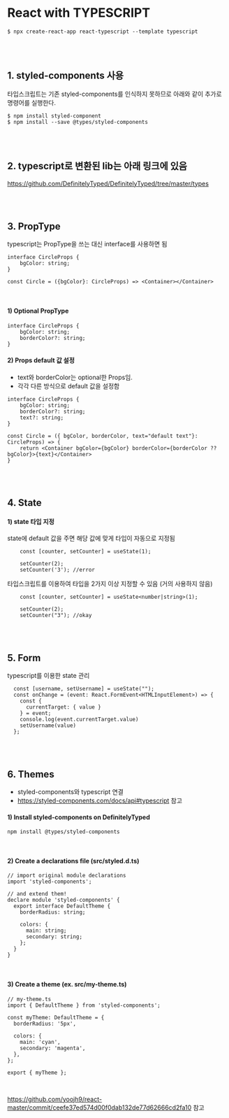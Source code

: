 # React with TYPESCRIPT

```
$ npx create-react-app react-typescript --template typescript
```

<br><br>

## 1. styled-components 사용
타입스크립트는 기존 styled-components를 인식하지 못하므로 아래와 같이 추가로 명령어를 실행한다.

```
$ npm install styled-component
$ npm install --save @types/styled-components
```

<br><br>

## 2. typescript로 변환된 lib는 아래 링크에 있음

https://github.com/DefinitelyTyped/DefinitelyTyped/tree/master/types


<br><br>

## 3. PropType
typescript는 PropType을 쓰는 대신 interface를 사용하면 됨

```
interface CircleProps {
    bgColor: string;
}

const Circle = ({bgColor}: CircleProps) => <Container></Container>

```

<br>

#### 1) Optional PropType

```
interface CircleProps {
    bgColor: string;
    borderColor?: string;
}
```

#### 2) Props default 값 설정

- text와 borderColor는 optional한 Props임.
- 각각 다른 방식으로 default 값을 설정함

```
interface CircleProps {
    bgColor: string;
    borderColor?: string;
    text?: string;
}

const Circle = ({ bgColor, borderColor, text="default text"}: CircleProps) => {
    return <Container bgColor={bgColor} borderColor={borderColor ?? bgColor}>{text}</Container>
}
```

<br><br>

## 4. State

#### 1) state 타입 지정

state에 default 값을 주면 해당 값에 맞게 타입이 자동으로 지정됨

```
    const [counter, setCounter] = useState(1);

    setCounter(2);
    setCounter('3'); //error

```

타입스크립트를 이용하여 타입을 2가지 이상 지정할 수 있음 (거의 사용하지 않음)

```
    const [counter, setCounter] = useState<number|string>(1);

    setCounter(2);
    setCounter("3"); //okay

```

<br><br>

## 5. Form

typescript를 이용한 state 관리

```
  const [username, setUsername] = useState("");
  const onChange = (event: React.FormEvent<HTMLInputElement>) => {
    const {
      currentTarget: { value }
    } = event;
    console.log(event.currentTarget.value)
    setUsername(value)
  };
```

<br><br>

## 6. Themes
- styled-components와 typescript 연결
- https://styled-components.com/docs/api#typescript 참고

#### 1) Install styled-components on DefinitelyTyped

```
npm install @types/styled-components
```

<br>

#### 2) Create a declarations file (src/styled.d.ts)

```
// import original module declarations
import 'styled-components';

// and extend them!
declare module 'styled-components' {
  export interface DefaultTheme {
    borderRadius: string;

    colors: {
      main: string;
      secondary: string;
    };
  }
}
```

<br>

#### 3) Create a theme (ex. src/my-theme.ts)

```
// my-theme.ts
import { DefaultTheme } from 'styled-components';

const myTheme: DefaultTheme = {
  borderRadius: '5px',

  colors: {
    main: 'cyan',
    secondary: 'magenta',
  },
};

export { myTheme };
```

<br>

https://github.com/yoojh9/react-master/commit/ceefe37ed574d00f0dab132de77d62666cd2fa10 참고
